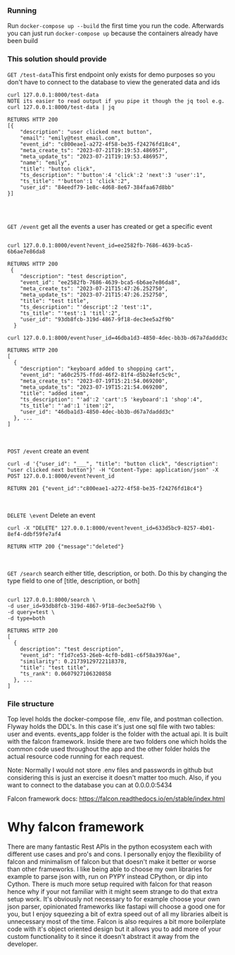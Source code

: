 ### Running
Run `docker-compose up --build` the first time you run the code. Afterwards you can just run `docker-compose up` because the containers already have been build
### This solution should provide

`GET /test-data`This first endpoint only exists for demo purposes so you don't have to connect to the database to view the generated data and ids
```
curl 127.0.0.1:8000/test-data 
NOTE its easier to read output if you pipe it though the jq tool e.g. curl 127.0.0.1:8000/test-data | jq

RETURNS HTTP 200
[{
    "description": "user clicked next button",
    "email": "emily@test_email.com",
    "event_id": "c800eae1-a272-4f58-be35-f24276fd18c4",
    "meta_create_ts": "2023-07-21T19:19:53.486957",
    "meta_update_ts": "2023-07-21T19:19:53.486957",
    "name": "emily",
    "title": "button click",
    "ts_description": "'button':4 'click':2 'next':3 'user':1",
    "ts_title": "'button':1 'click':2",
    "user_id": "84eedf79-1e8c-4d68-8e67-384faa67d8bb"
}]


```
<br>

`GET /event` get all the events a user has created or get a specific event 
```

curl 127.0.0.1:8000/event?event_id=ee2582fb-7686-4639-bca5-6b6ae7e86da8

RETURNS HTTP 200
 {
    "description": "test description",
    "event_id": "ee2582fb-7686-4639-bca5-6b6ae7e86da8",
    "meta_create_ts": "2023-07-21T15:47:26.252750",
    "meta_update_ts": "2023-07-21T15:47:26.252750",
    "title": "test title",
    "ts_description": "'descript':2 'test':1",
    "ts_title": "'test':1 'titl':2",
    "user_id": "93db8fcb-319d-4867-9f18-dec3ee5a2f9b"
  }
```

```
curl 127.0.0.1:8000/event?user_id=46dba1d3-4850-4dec-bb3b-d67a7daddd3c

RETURNS HTTP 200
[
  {
    "description": "keyboard added to shopping cart",
    "event_id": "a60c2575-ffdd-46f2-81f4-d5b24efc5c9c",
    "meta_create_ts": "2023-07-19T15:21:54.069200",
    "meta_update_ts": "2023-07-19T15:21:54.069200",
    "title": "added item",
    "ts_description": "'ad':2 'cart':5 'keyboard':1 'shop':4",
    "ts_title": "'ad':1 'item':2",
    "user_id": "46dba1d3-4850-4dec-bb3b-d67a7daddd3c"
  }, ...
]
```
<br>

`POST /event` create an event
```
curl -d '{"user_id": "___", "title": "button click", "description": "user clicked next button"}' -H "Content-Type: application/json" -X POST 127.0.0.1:8000/event?event_id

RETURN 201 {"event_id":"c800eae1-a272-4f58-be35-f24276fd18c4"}
```
<br>

`DELETE \event` Delete an event

```
curl -X "DELETE" 127.0.0.1:8000/event?event_id=633d5bc9-8257-4b01-8ef4-ddbf59fe7af4

RETURN HTTP 200 {"message":"deleted"}
```
<br>


`GET /search` search either title, description, or both. Do this by changing the type field to one of [title, description, or both]
```

curl 127.0.0.1:8000/search \
-d user_id=93db8fcb-319d-4867-9f18-dec3ee5a2f9b \
-d query=test \
-d type=both

RETURNS HTTP 200 
[
  {
    description": "test description",
    "event_id": "f1d7ce53-26eb-4cf0-bd81-c6f58a3976ae",
    "similarity": 0.21739129722118378,
    "title": "test title",
    "ts_rank": 0.0607927106320858
  }, ...
]

```


### File structure
Top level holds the docker-compose file, .env file, and postman collection. Flyway holds the DDL's. In this case it's just one sql file with two tables: user and events. events_app folder is the folder with the actual api. It is built with the falcon framework. Inside there are two folders one which holds the common code used throughout the app and the other folder holds the actual resource code running for each request.

Note: Normally I would not store .env files and passwords in github but considering this is just an exercise it doesn't matter too much. Also, if you want to connect to the database you can at 0.0.0.0:5434

Falcon framework docs: 
https://falcon.readthedocs.io/en/stable/index.html

# Why falcon framework
There are many fantastic Rest APIs in the python ecosystem each with different use cases and pro's and cons. I personally enjoy the flexibility of falcon and minimalism of falcon but that doesn't make it better or worse than other frameworks. I like being able to choose my own libraries for example to parse json with, run on PYPY instead CPython, or dip into Cython. There is much more setup required with falcon for that reason hence why if your not familiar with it might seem strange to do that extra setup work. It's obviously not necessary to for example choose your own json parser, opinionated frameworks like fastapi will choose a good one for you, but I enjoy squeezing a bit of extra speed out of all my libraries albeit is unnecessary most of the time. Falcon is also requires a bit more boilerplate code with it's object oriented design but it allows you to add more of your custom functionality to it since it doesn't abstract it away from the developer. 

